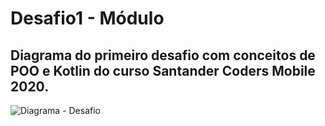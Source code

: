 # Desafio1 - Módulo

## Diagrama do primeiro desafio com conceitos de POO e Kotlin do curso Santander Coders Mobile 2020.

![Diagrama - Desafio](https://user-images.githubusercontent.com/58220939/94641916-fe61ea80-02b8-11eb-8303-ea15bc187191.png)
